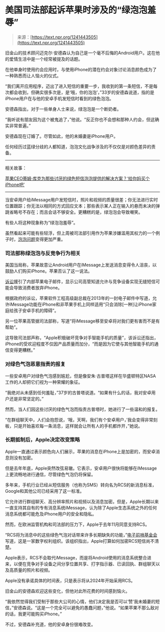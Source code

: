 <!--yml

类别：未分类

日期：2024-05-29 12:45:55

-->

# 美国司法部起诉苹果时涉及的“绿泡泡羞辱”

> 来源：[https://text.npr.org/1241443505](https://text.npr.org/1241443505)

旧金山的技术顾问迈克尔·安德森认为自己是一个毫不后悔的Android用户。这在他的爱情生活中是一个经常被提及的话题。

在他单身时使用约会应用时，与使用iPhone的潜在约会对象讨论消息颜色成为了一种熟悉而让人恼火的仪式。

“我们离开应用程序，迈出了进入短信的重要一步，我收到的第一条短信，不是每次都会收到，但确实很多次是，是‘哦，你的泡泡’，”33岁的安德森说道，指的是iPhone用户在与他的安卓手机发短信时看到的绿色泡泡。

安德森指出，对于一些单身人士来说，绿泡泡是一个断奶者。

“我听说有朋友因为这个被鬼追了，”他说。“反正你也不会想和那种人约会，但这确实非常普遍。”

安德森现在订婚了。尽管如此，他的未婚妻是iPhone用户。

任何经历过蓝绿分歧的人都知道，泡泡文化战争涉及的不仅仅是对颜色差异的责备。

* * *

相关故事：

[苹果CEO蒂姆·库克为那些讨厌的绿色短信泡泡提供的解决方案？‘给你妈买个iPhone吧’](/1121756012)

* * *

当安卓用户给iMessage用户发短信时，照片和视频的质量很差；你无法进行实时位置跟踪；你无法以相同的方式回应文本；那些表示某人正在输入的悬而未决的弹跳省略号不存在；而且会话不够安全。更糟糕的是，绿泡泡会导致嘲笑。

有些人将这种现象称为“绿泡泡羞辱”。

虽然看起来可能有些轻浮，但上周被司法部引用作为苹果涉嫌滥用其权力的一个例子时，[泡泡问题](/2024/03/21/1239802162/apple-iphone-doj-monopoly-antitrust-lawsuit)变得更加严重。

### 司法部称绿泡泡与反竞争行为相关

美国当局称，苹果故意让Android用户在iMessage上发送消息变得令人沮丧，以鼓励人们购买iPhone。苹果否认了这一说法。

[诉讼](https://www.documentcloud.org/documents/24493663-doj-v-apple)援引了内部苹果电子邮件，显示公司高管知道允许与竞争设备实现无缝短信可能会导致消费者放弃iPhone。

根据政府的诉讼，苹果软件工程高级副总裁在2013年的一封电子邮件中写道，允许iMessage功能在iPhone和非苹果手机上同样适用“只会消除[一种]让iPhone家庭给孩子安卓手机的障碍”。

另一位苹果高管据司法部称，写道“将iMessage移至安卓将对我们更有害而不是有帮助”。

这导致司法部声称，“Apple积极破坏竞争对手智能手机的质量”，该诉讼还指出，iPhone的受欢迎程度不仅因产品质量而加分，“而是因为它使与其他智能手机的通信变得更糟糕。”

### 对绿色气泡恶意指责的报复

一些安卓用户对绿色气泡感到尴尬，但是像安朱·古普塔这样在华盛顿特区NASA工作的人却把它们视为一种荣耀的象征。

“我绝对从未感到任何羞耻，”37岁的古普塔说道。“如果有什么的话，我对安卓用户还是非常坚定的。”

然而，当人们因这些讨厌的绿色气泡而指责古普塔时，她进行了一些温和的报复。

“在群组聊天中，人们会抱怨说，‘哦，天啊，我们有个安卓用户，’我会变得非常刻板，只是开始喜欢每一条消息，这样就会让所有人的手机都炸开，”她说。

### 长期抵制后，Apple决定改变策略

Apple一直通过表示颜色向人们展示，苹果的消息在iPhone上是加密的，而安卓消息则没有加密。

但是去年年底，Apple突然改弦易辙。它表示，安卓用户很快将能够在iMessage上更流畅地进行通信，尽管绿色气泡仍将保留。

多年来，手机行业已经从短信服务（也称为SMS）转向名为RCS的新消息标准，Google和其他公司已经采用了这一标准。

它允许进行群组聊天、高分辨率照片和视频以及消息加密。但是，Apple长期以来一直支持其自有的专有消息系统iMessage，认为除了Apple生态系统之外的任何消息系统都可能危及iPhone用户的安全和隐私。

然而，在欧洲监管机构和司法部的压力下，Apple于去年11月同意支持RCS。

“RCS将为消息中的这些绿色气泡对话带来许多长期缺失的功能，”[电子前哨基金会](https://www.eff.org/deeplinks/2024/01/what-apples-promise-support-rcs-means-text-messaging)写道，这是一家数字权利组织。该组织指出，Apple打算如何加密RCS短信尚不清楚。

Apple表示，RCS不会取代iMessage，而是将Android使用的消息系统整合进来，以便在竞争对手设备之间分享位置共享、打字指示器、已读回执、群组聊天以及高质量的照片和视频。

Apple没有承诺具体的时间表，只是表示将从2024年开始采用RCS。

旧金山的安德森欢迎这些变化，但他对此所花费的时间感到恼火。

“我依然觉得我们受制于那些大公司的心情，他们决定我是否可以‘赞’我未婚妻的短信，”安德森说。“这是一个完全可以避免的愚蠢问题，”他说。“如果苹果不那么敌对的话，我更可能购买iPhone。”

不过，安德森补充道，他的安卓身份很难改变。
